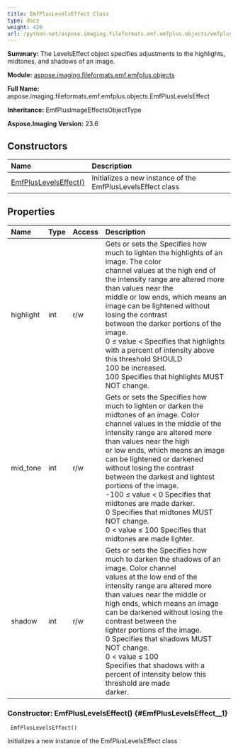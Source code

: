 ```yaml
---
title: EmfPlusLevelsEffect Class
type: docs
weight: 420
url: /python-net/aspose.imaging.fileformats.emf.emfplus.objects/emfpluslevelseffect/
---
```


**Summary:** The LevelsEffect object specifies adjustments to the highlights, midtones, and shadows of an image.

**Module:** [aspose.imaging.fileformats.emf.emfplus.objects](/imaging/python-net/aspose.imaging.fileformats.emf.emfplus.objects/)

**Full Name:** aspose.imaging.fileformats.emf.emfplus.objects.EmfPlusLevelsEffect

**Inheritance:** EmfPlusImageEffectsObjectType

**Aspose.Imaging Version:** 23.6

## **Constructors**
| **Name** | **Description** |
| :- | :- |
| [EmfPlusLevelsEffect()](#EmfPlusLevelsEffect__1) | Initializes a new instance of the EmfPlusLevelsEffect class |
## **Properties**
| **Name** | **Type** | **Access** | **Description** |
| :- | :- | :- | :- |
| highlight | int | r/w | Gets or sets the Specifies how much to lighten the highlights of an image. The color<br/>            channel values at the high end of the intensity range are altered more than values near the<br/>            middle or low ends, which means an image can be lightened without losing the contrast<br/>            between the darker portions of the image.<br/>            0 ≤ value &lt; Specifies that highlights with a percent of intensity above this threshold SHOULD<br/>            100 be increased.<br/>            100 Specifies that highlights MUST NOT change. |
| mid_tone | int | r/w | Gets or sets the Specifies how much to lighten or darken the midtones of an image. Color<br/>            channel values in the middle of the intensity range are altered more than values near the high<br/>            or low ends, which means an image can be lightened or darkened without losing the contrast<br/>            between the darkest and lightest portions of the image.<br/>            -100 ≤ value &lt; 0 Specifies that midtones are made darker.<br/>            0 Specifies that midtones MUST NOT change.<br/>            0 &lt; value ≤ 100 Specifies that midtones are made lighter. |
| shadow | int | r/w | Gets or sets the Specifies how much to darken the shadows of an image. Color channel<br/>            values at the low end of the intensity range are altered more than values near the middle or<br/>            high ends, which means an image can be darkened without losing the contrast between the<br/>            lighter portions of the image.<br/>            0 Specifies that shadows MUST NOT change.<br/>            0 &lt; value ≤ 100<br/>            Specifies that shadows with a percent of intensity below this threshold are made<br/>            darker. |


### Constructor: EmfPlusLevelsEffect() {#EmfPlusLevelsEffect__1}


```
 EmfPlusLevelsEffect() 
```

Initializes a new instance of the EmfPlusLevelsEffect class

